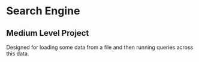 # Search Engine
## Medium Level Project

Designed for loading some data from a file and then running queries across this data.
